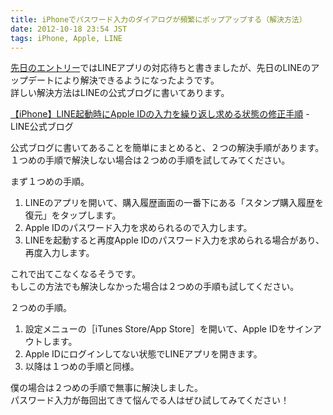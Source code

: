 ```yaml
---
title: iPhoneでパスワード入力のダイアログが頻繁にポップアップする（解決方法）
date: 2012-10-18 23:54 JST
tags: iPhone, Apple, LINE
---
```


[先日のエントリー](/blog/2012/10/18/popup-password-dialog-on-iphone/)ではLINEアプリの対応待ちと書きましたが、先日のLINEのアップデートにより解決できるようになったようです。  
詳しい解決方法はLINEの公式ブログに書いてあります。

[【iPhone】LINE起動時にApple IDの入力を繰り返し求める状態の修正手順](http://lineblog.naver.jp/archives/18833052.html) - LINE公式ブログ

公式ブログに書いてあることを簡単にまとめると、２つの解決手順があります。  
１つめの手順で解決しない場合は２つめの手順を試してみてください。

まず１つめの手順。

1. LINEのアプリを開いて、購入履歴画面の一番下にある「スタンプ購入履歴を復元」をタップします。
2. Apple IDのパスワード入力を求められるので入力します。
3. LINEを起動すると再度Apple IDのパスワード入力を求められる場合があり、再度入力します。

これで出てこなくなるそうです。  
もしこの方法でも解決しなかった場合は２つめの手順も試してください。

２つめの手順。

1. 設定メニューの［iTunes Store/App Store］を開いて、Apple IDをサインアウトします。
2. Apple IDにログインしてない状態でLINEアプリを開きます。
3. 以降は１つめの手順と同様。

僕の場合は２つめの手順で無事に解決しました。  
パスワード入力が毎回出てきて悩んでる人はぜひ試してみてください！
